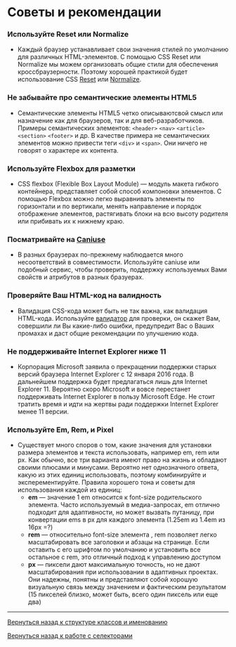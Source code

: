 # Советы и рекомендации



### Используйте Reset или Normalize

* Каждый браузер устанавливает свои значения стилей по умолчанию для различных HTML-элементов.
С помощью CSS Reset или Normalize мы можем организовать общие стили для обеспечения кроссбраузерности.
Поэтому хорошей практикой будет использование CSS [Reset](https://github.com/filipelinhares/ress)
или [Normalize](https://github.com/necolas/normalize.css/).



### Не забывайте про семантические элементы HTML5

* Семантические элементы HTML5 четко описываютсвой смысл или назначение как для браузеров, 
так и для веб-разработчиков.
Примеры семантических элементов: ```<header>``` ```<nav>``` ```<article>``` ```<section>``` ```<footer>``` и др.
В качестве примера не семантических элементов можно привести теги ```<div>``` и ```<span>```. 
Они ничего не говорят о характере их контента.



### Используйте Flexbox для разметки

* CSS flexbox (Flexible Box Layout Module) — модуль макета гибкого контейнера, представляет собой 
способ компоновки элементов. С помощью Flexbox можно легко выравнивать элементы по горизонтали и по вертикали, 
менять направление и порядок отображение элементов, растягивать блоки на всю высоту родителя или прибивать 
их к нижнему краю.



### Посматривайте на [Caniuse](https://caniuse.com)

* В разных браузерах по-прежнему наблюдается много несоответствий в совместимости. Используйте caniuse или 
подобный сервис, чтобы проверить, поддержку используемых Вами свойств и атрибутов в разных бразуерах.



### Проверяйте Ваш HTML-код на валидность

* Валидация CSS-кода может быть не так важна, как валидация HTML-кода.
Используйте [валидатор](https://validator.w3.org) для проверки, он скажет Вам, совершили ли Вы какие-либо ошибки, 
предупредит Вас о Ваших промахах и даст общие рекомендации по улучшению кода.



### Не поддерживайте Internet Explorer ниже 11

* Корпорация Microsoft заявила о прекращении поддержки старых версий браузера Internet Explorer с 12 января 2016 года. 
В дальнейшем поддержка будет предлагаться лишь для Internet Explorer 11. Вероятно скоро Microsoft и вовсе перестанет 
поддерживать Internet Explorer в пользу Microsoft Edge. Не стоит тратить время и идти на жертвы ради поддержки 
Internet Explorer менее 11 версии. 



### Используйте Em, Rem, и Pixel

* Существует много споров о том, какие значения для установки размера элементов и текста использовать, например
em, rem или px. Как обычно, все три варианта имеют право на жизнь и обладают своими плюсами и минусами. 
Вероятно нет однозначного ответа, какую из этих единиц использовать, поэтому комбинируйте и эксперементируйте.
Правила хорошего тона и советы для использования каждой из единиц:
    * **em** — значение 1 em относится к font-size родительского элемента. Часто используемый в медиа-запросах, em отлично подходит для адаптивности, но может вызвать путаницу, при конвертации ems в px для каждого элемента (1.25em из 1.4em из 16px =?)
    * **rem** — относительно font-size элемента , rem позволяет легко масштабировать все заголовки и абзацы на странице. Если оставить с его шрифтом по умолчанию и установить все остальное с rem, это отличный подход к управлению доступом
    * **px** — пиксели дают максимальную точность, но не дают масштабирования при использовании в адаптивных проектах. Они надежны, понятны и представляют собой хорошую визуальную связь между значением и фактическим результатом (15 пикселей близко, может быть, всего один пиксель или еще два)
    


--------

[Вернуться назад к структуре классов и именованию](./class-structure-and-naming.md)

[Вернуться назад к работе с селекторами](./work-with-selectors.md)